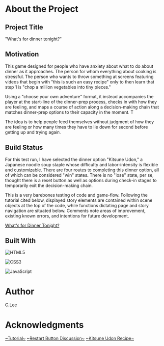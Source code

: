 # About the Project

## Project Title

"What's for dinner tonight?" 

## Motivation

This game designed for people who have anxiety about what to do about dinner as it approaches. The person for whom everything about cooking is stressful. The person who wants to throw something at screens featuring videos that begin with "this is such an easy recipe" only to then learn that step 1 is "chop a million vegetables into tiny pieces." 

Using a "choose your own adventure" format, it instead accompanies the player at the start-line of the dinner-prep process, checks in with how they are feeling, and maps a course of action along a decision-making chain that matches dinner-prep options to their capacity in the moment. T

The idea is to help people feed themselves without judgment of how they are feeling or how many times they have to lie down for second before getting up and trying again.

## Build Status

For this test run, I have selected the dinner option "Kitsune Udon," a Japanese noodle soup staple whose difficulty and labor-intensity is flexible and customizable. There are four routes to completing this dinner option, all of which can be considered "win" states. There is no "lose" state, per se, thought there is a reset button as well as options during check-in stages to temporarily exit the decision-making chain.

This is a very barebones testing of code and game-flow. Following the tutorial cited below, displayed story elements are contained within scene objects at the top of the code, while functions dictating page and story navigation are situated below. Comments note areas of improvement, existing known errors, and intentions for future development.


[What's for Dinner Tonight?](https://cmslee.github.io/PW1_game/)

## Built With

![HTML5](https://img.shields.io/badge/html5-%23E34F26.svg?style=for-the-badge&logo=html5&logoColor=white)

![CSS3](https://img.shields.io/badge/css3-%231572B6.svg?style=for-the-badge&logo=css3&logoColor=white)

![JavaScript](https://img.shields.io/badge/javascript-%23323330.svg?style=for-the-badge&logo=javascript&logoColor=%23F7DF1E)


# Author 

C.Lee

# Acknowledgments

[~Tutorial~](https://youtu.be/kayFBMl06q8)
[~Restart Button Discussion~](https://teamtreehouse.com/community/any-one-know-how-to-make-a-restart-button)
[~Kitsune Udon Recipe~](https://www.justonecookbook.com/kitsune-udon/)